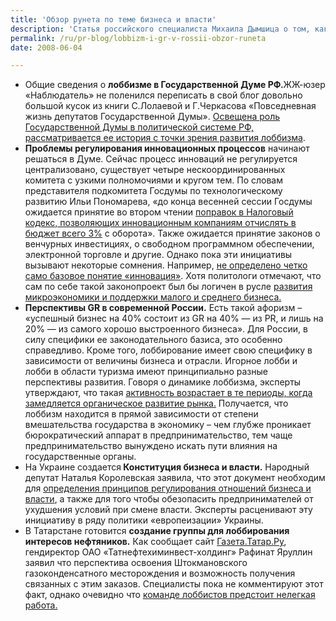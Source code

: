 ```yaml
---
title: 'Обзор рунета по теме бизнеса и власти'
description: 'Статья российского специалиста Михаила Дымшица о том, как в Думе борются с рекламой и насколько это оправданно с точки зрения декларируемых целей. На многих заседаниях осуждается реклама табака, алкогольной продукции, а также контрацептивов и средств личной гигиены - как аморальной и ведущей к снижению рождаемости. Если проследить динамику потребления крепких алкогольных напитков, то становится очевидно что популярность пива снижает потребление водки и коньяка, а потому нельзя сказать, что реклама пива ведет к распространению алкоголизма. Возражения депутатов против рекламы контрацептивов - якобы она снижает рождаемость - также не имеют под собой никаких оснований. Снижение рождаемости в России действительно наблюдается, однако оно началось еще до перестройки, примерно в середине 80-х годов, задолго до начала рекламного бума. Та же безосновательность наблюдается в заявлениях об абортах - их число устойчиво снижается в последнее время. В связи с отсутствием статистических оснований у решений Думы, стоит задуматься о том, чьи интересы преследуют такие законопроекты.'
permalink: /ru/pr-blog/lobbizm-i-gr-v-rossii-obzor-runeta
date: 2008-06-04

---
```


<ul>
<li>Общие сведения о <strong>лоббизме в Государственной Думе РФ.</strong>ЖЖ-юзер «Наблюдатель» не поленился переписать в свой блог довольно большой кусок из книги С.Лолаевой и Г.Черкасова «Повседневная жизнь депутатов Государственной Думы». <a href="https://kot-kotofei.livejournal.com/1304.html">Освещена роль Государственной Думы в политической системе РФ, рассматривается ее история с точки зрения развития лоббизма</a>.  </li>
<li><strong>Проблемы регулирования инновационных процессов</strong> начинают решаться в Думе. Сейчас процесс инноваций не регулируется централизовано, существует четыре нескоординированных комитета с узкими полномочиями и кругом тем. По словам представителя подкомитета Госдумы по технологическому развитию Ильи Пономарева, «до конца весенней сессии Госдумы ожидается принятие во втором чтении <a href="https://6-08.olo.ru/news/politic/106756.html">поправок в Налоговый кодекс, позволяющих инновационным компаниям отчислять в бюджет всего 3%</a> с оборота». Также ожидается принятие законов о венчурных инвестициях, о свободном программном обеспечении, электронной торговле и другие. Однако пока эти инициативы вызывают некоторые сомнения. Например, <a href="https://belan.livejournal.com/36462.html">не определено четко само базовое понятие «инновация»</a>. Хотя политологи отмечают, что сам по себе такой законопроект был бы логичен в русле <a href="https://www.polit.ru/culture/2008/04/01/kodex.popup.html">развития микроэкономики и поддержки малого и среднего бизнеса.</a></li>
<li><strong>Перспективы GR в современной России.</strong> Есть такой афоризм – «успешный бизнес на 40% состоит из GR на 40% — из PR, и лишь на 20% — из самого хорошо выстроенного бизнеса». Для России, в силу специфики ее законодательного базиса, это особенно справедливо. Кроме того, лоббирование имеет свою специфику в зависимости от величины бизнеса и отрасли. Игорное лобби и лобби в области туризма имеют принципиально разные перспективы развития. Говоря о динамике лоббизма, эксперты утверждают, что такая <a href="https://www.klerk.ru/boss/?109773">активность возрастает в те периоды, когда замедляется органическое развитие рынка.</a> Получается, что лоббизм находится в прямой зависимости от степени вмешательства государства в экономику – чем глубже проникает бюрократический аппарат в предпринимательство, тем чаще предпринимательство вынуждено искать пути влияния на государственные органы. </li>
<li>На Украине создается<strong> Конституция бизнеса и власти.</strong> Народный депутат  Наталья Королевская заявила, что этот документ необходим для <a href="https://www.vovremya.info/news/1212415174.html">определения принципов регулирования отношений бизнеса и власти</a>, а также для того чтобы обезопасить предпринимателей от ухудшения условий при смене власти. Эксперты расценивают эту инициативу в ряду политики «европеизации» Украины. </li>
<li>В Татарстане готовится <strong>создание группы для лоббирования интересов нефтяников.</strong> Как сообщает сайт <a href="https://gazeta.etatar.ru">Газета.Татар.Ру</a>, гендиректор ОАО «Татнефтехиминвест-холдинг» Рафинат Яруллин заявил что перспектива  освоения Штокмановского газоконденсатного месторождения и возможность получения связанных с этим заказов. Специалисты пока не комментируют этот факт, однако очевидно что <a href="https://gazeta.etatar.ru/news/view/9/32748">команде лоббистов предстоит нелегкая работа.</a></li>
</ul>

